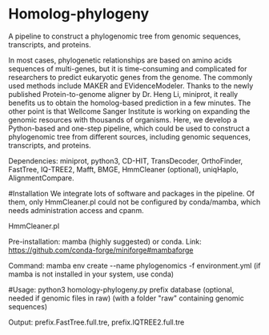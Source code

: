 # Homolog-phylogeny
A pipeline to construct a phylogenomic tree from genomic sequences, transcripts, and proteins.

In most cases, phylogenetic relationships are based on amino acids sequences of multi-genes, but it is time-consuming and complicated for researchers to predict eukaryotic genes from the genome. The commonly used methods include MAKER and EVidenceModeler. Thanks to the newly published Protein-to-genome aligner by Dr. Heng Li, miniprot, it really benefits us to obtain the homolog-based prediction in a few minutes. The other point is that Wellcome Sanger Institute is working on expanding the genomic resources with thousands of organisms. Here, we develop a Python-based and one-step pipeline, which could be used to construct a phylogenomic tree from different sources, including genomic sequences, transcripts, and proteins.

Dependencies: miniprot, python3, CD-HIT, TransDecoder, OrthoFinder, FastTree, IQ-TREE2, Mafft, BMGE, HmmCleaner (optional), uniqHaplo, AlignmentCompare.


#Installation
We integrate lots of software and packages in the pipeline. Of them, only HmmCleaner.pl could not be configured by conda/mamba, which needs administration access and cpanm.

HmmCleaner.pl

Pre-installation: mamba (highly suggested) or conda. Link: https://github.com/conda-forge/miniforge#mambaforge

Command: mamba env create --name phylogenomics -f environment.yml (if mamba is not installed in your system, use conda)

#Usage: python3 homology-phylogeny.py prefix database (optional, needed if genomic files in raw) (with a folder "raw" containing genomic sequences)

Output: prefix.FastTree.full.tre, prefix.IQTREE2.full.tre
